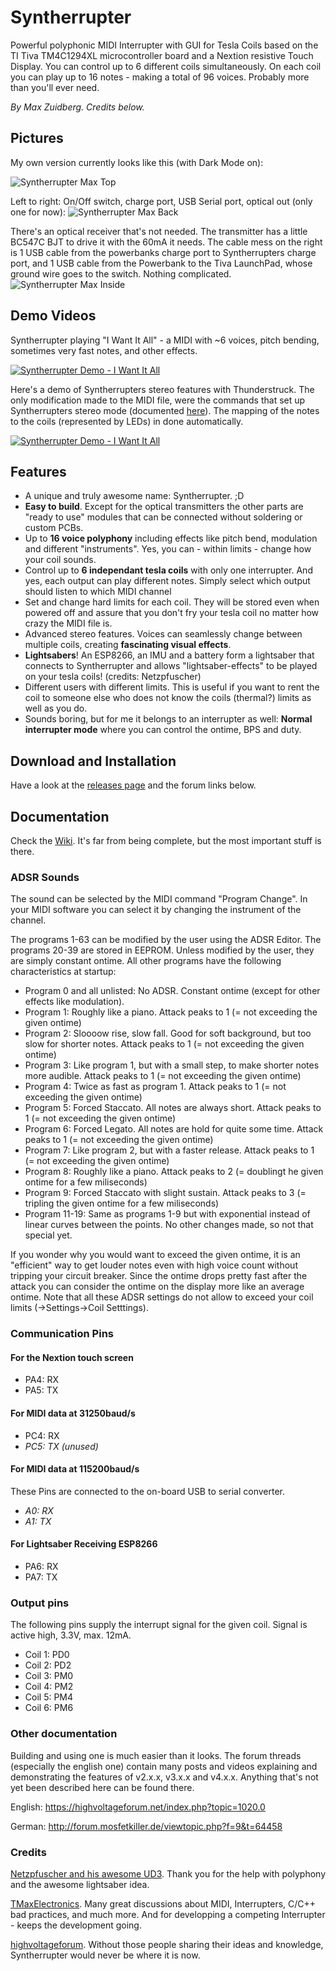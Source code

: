 # Syntherrupter
Powerful polyphonic MIDI Interrupter with GUI for Tesla Coils based on the TI Tiva TM4C1294XL microcontroller board and a Nextion resistive Touch Display.
You can control up to 6 different coils simultaneously. On each coil you can play up to 16 notes - making a total of 96 voices. Probably more than you'll ever need.

*By Max Zuidberg. Credits below.*

## Pictures
My own version currently looks like this (with Dark Mode on):

![Syntherrupter Max Top](/Documentation/Pictures/Syntherrupter_Max_Top.jpeg)

Left to right: On/Off switch, charge port, USB Serial port, optical out (only one for now):
![Syntherrupter Max Back](/Documentation/Pictures/Syntherrupter_Max_Back.jpeg)

There's an optical receiver that's not needed. The transmitter has a little BC547C BJT to drive it with the 60mA it needs. The cable mess on the right is 1 USB cable from the powerbanks charge port to Syntherrupters charge port, and 1 USB cable from the Powerbank to the Tiva LaunchPad, whose ground wire goes to the switch. Nothing complicated. 
![Syntherrupter Max Inside](/Documentation/Pictures/Syntherrupter_Max_Internal.jpeg)

## Demo Videos
Syntherrupter playing "I Want It All" - a MIDI with ~6 voices, pitch bending, sometimes very fast notes, and other effects.

[![Syntherrupter Demo - I Want It All](http://img.youtube.com/vi/H2ykCsD_b5g/0.jpg)](http://www.youtube.com/watch?v=H2ykCsD_b5g)

Here's a demo of Syntherrupters stereo features with Thunderstruck. The only modification made to the MIDI file, were the commands that set up Syntherrupters stereo mode (documented [here](/Documentation/Wiki/Custom%20MIDI%20Commands.md)). The mapping of the notes to the coils (represented by LEDs) in done automatically.

[![Syntherrupter Demo - I Want It All](http://img.youtube.com/vi/Tyts9u0le6A/0.jpg)](http://www.youtube.com/watch?v=Tyts9u0le6A)

## Features
* A unique and truly awesome name: Syntherrupter. ;D 
* **Easy to build**. Except for the optical transmitters the other parts are "ready to use" modules that can be connected without soldering or custom PCBs.
* Up to **16 voice polyphony** including effects like pitch bend, modulation and different "instruments". Yes, you can - within limits - change how your coil sounds.
* Control up to **6 independant tesla coils** with only one interrupter. And yes, each output can play different notes. Simply select which output should listen to which MIDI channel
* Set and change hard limits for each coil. They will be stored even when powered off and assure that you don't fry your tesla coil no matter how crazy the MIDI file is.
* Advanced stereo features. Voices can seamlessly change between multiple coils, creating **fascinating visual effects**.
* **Lightsabers**! An ESP8266, an IMU and a battery form a lightsaber that connects to Syntherrupter and allows "lightsaber-effects" to be played on your tesla coils! (credits: Netzpfuscher)
* Different users with different limits. This is useful if you want to rent the coil to someone else who does not know the coils (thermal?) limits as well as you do.
* Sounds boring, but for me it belongs to an interrupter as well: **Normal interrupter mode** where you can control the ontime, BPS and duty.

## Download and Installation
Have a look at the [releases page](https://github.com/MMMZZZZ/Syntherrupter/releases) and the forum links below.

## Documentation
Check the [Wiki](/Documentation/Wiki). It's far from being complete, but the most important stuff is there.

### ADSR Sounds
The sound can be selected by the MIDI command "Program Change". In your MIDI software you can select it by changing the instrument of the channel. 

The programs 1-63 can be modified by the user using the ADSR Editor. The programs 20-39 are stored in EEPROM. Unless modified by the user, they are simply constant ontime. All other programs have the following characteristics at startup:

* Program 0 and all unlisted: No ADSR. Constant ontime (except for other effects like modulation).
* Program 1: Roughly like a piano. Attack peaks to 1 (= not exceeding the given ontime)
* Program 2: Sloooow rise, slow fall. Good for soft background, but too slow for shorter notes. Attack peaks to 1 (= not exceeding the given ontime)
* Program 3: Like program 1, but with a small step, to make shorter notes more audible. Attack peaks to 1 (= not exceeding the given ontime)
* Program 4: Twice as fast as program 1. Attack peaks to 1 (= not exceeding the given ontime)
* Program 5: Forced Staccato. All notes are always short. Attack peaks to 1 (= not exceeding the given ontime)
* Program 6: Forced Legato. All notes are hold for quite some time. Attack peaks to 1 (= not exceeding the given ontime)
* Program 7: Like program 2, but with a faster release. Attack peaks to 1 (= not exceeding the given ontime)
* Program 8: Roughly like a piano. Attack peaks to 2 (= doublingt he given ontime for a few miliseconds)
* Program 9: Forced Staccato with slight sustain. Attack peaks to 3 (= tripling the given ontime for a few miliseconds)
* Program 11-19: Same as programs 1-9 but with exponential instead of linear curves between the points. No other changes made, so not that special yet. 

If you wonder why you would want to exceed the given ontime, it is an "efficient" way to get louder notes even with high voice count without tripping your circuit breaker. Since the ontime drops pretty fast after the attack you can consider the ontime on the display more like an average ontime. Note that all these ADSR settings do not allow to exceed your coil limits (->Settings->Coil Setttings). 

### Communication Pins

#### For the Nextion touch screen
* PA4: RX
* PA5: TX
#### For MIDI data at 31250baud/s
* PC4: RX
* *PC5: TX (unused)*
#### For MIDI data at 115200baud/s
These Pins are connected to the on-board USB to serial converter.
* *A0: RX*
* *A1: TX*
#### For Lightsaber Receiving ESP8266
* PA6: RX
* PA7: TX
### Output pins
The following pins supply the interrupt signal for the given coil. Signal is active high, 3.3V, max. 12mA.
* Coil 1: PD0
* Coil 2: PD2
* Coil 3: PM0
* Coil 4: PM2
* Coil 5: PM4
* Coil 6: PM6
### Other documentation
Building and using one is much easier than it looks. The forum threads (especially the english one) contain many posts and videos explaining and demonstrating the features of v2.x.x, v3.x.x and v4.x.x. Anything that's not yet been described here can be found there.

English: https://highvoltageforum.net/index.php?topic=1020.0

German: http://forum.mosfetkiller.de/viewtopic.php?f=9&t=64458


### Credits
[Netzpfuscher and his awesome UD3](https://highvoltageforum.net/index.php?topic=188.0). Thank you for the help with polyphony and the awesome lightsaber idea.

[TMaxElectronics](https://tmax-electronics.de/easteregg/). Many great discussions about MIDI, Interrupters, C/C++ bad practices, and much more. And for developping a competing Interrupter - keeps the development going. 

[highvoltageforum](https://highvoltageforum.net). Without those people sharing their ideas and knowledge, Syntherrupter would never be where it is now. 
